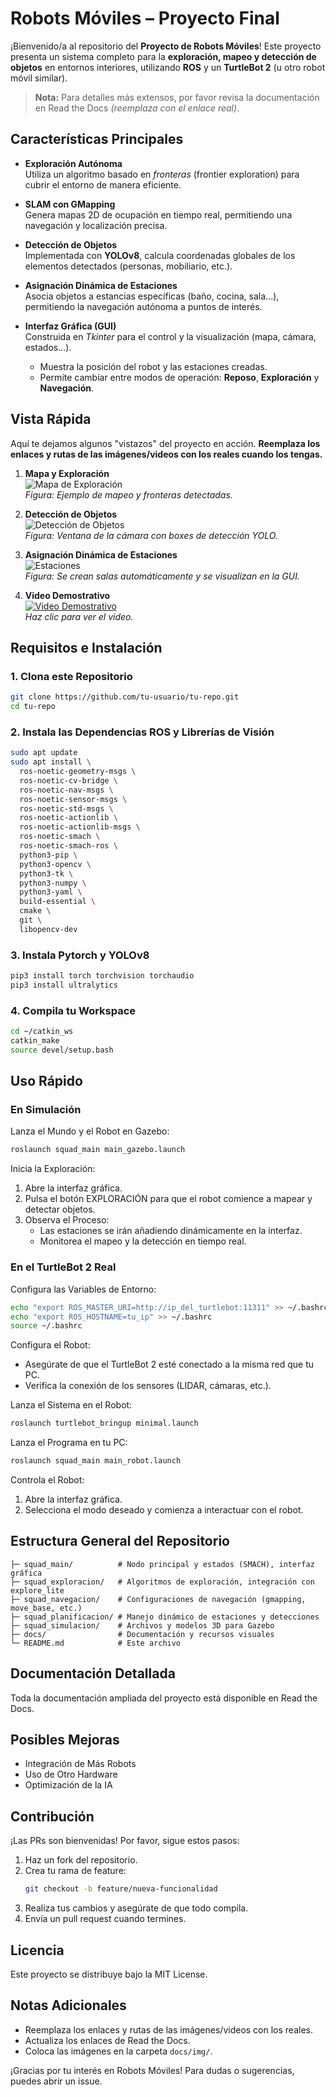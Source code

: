 # Robots Móviles – Proyecto Final

¡Bienvenido/a al repositorio del **Proyecto de Robots Móviles**! Este proyecto presenta un sistema completo para la **exploración, mapeo y detección de objetos** en entornos interiores, utilizando **ROS** y un **TurtleBot 2** (u otro robot móvil similar).

> **Nota:** Para detalles más extensos, por favor revisa la documentación en Read the Docs _(reemplaza con el enlace real)_.

## Características Principales

- **Exploración Autónoma**  
  Utiliza un algoritmo basado en _fronteras_ (frontier exploration) para cubrir el entorno de manera eficiente.

- **SLAM con GMapping**  
  Genera mapas 2D de ocupación en tiempo real, permitiendo una navegación y localización precisa.

- **Detección de Objetos**  
  Implementada con **YOLOv8**, calcula coordenadas globales de los elementos detectados (personas, mobiliario, etc.).

- **Asignación Dinámica de Estaciones**  
  Asocia objetos a estancias específicas (baño, cocina, sala…), permitiendo la navegación autónoma a puntos de interés.

- **Interfaz Gráfica (GUI)**  
  Construida en _Tkinter_ para el control y la visualización (mapa, cámara, estados...).  
  - Muestra la posición del robot y las estaciones creadas.  
  - Permite cambiar entre modos de operación: **Reposo**, **Exploración** y **Navegación**.

## Vista Rápida

Aquí te dejamos algunos "vistazos" del proyecto en acción. **Reemplaza los enlaces y rutas de las imágenes/videos con los reales cuando los tengas.**

1. **Mapa y Exploración**  
   ![Mapa de Exploración](docs/img/mapa_placeholder.png)  
   _Figura: Ejemplo de mapeo y fronteras detectadas._

2. **Detección de Objetos**  
   ![Detección de Objetos](docs/img/deteccion_placeholder.png)  
   _Figura: Ventana de la cámara con boxes de detección YOLO._

3. **Asignación Dinámica de Estaciones**  
   ![Estaciones](docs/img/estaciones_placeholder.png)  
   _Figura: Se crean salas automáticamente y se visualizan en la GUI._

4. **Video Demostrativo**  
   [![Video Demostrativo](docs/img/video_thumbnail.png)](https://youtu.be/tu-video)  
   _Haz clic para ver el video._

## Requisitos e Instalación

### 1. Clona este Repositorio
```bash
git clone https://github.com/tu-usuario/tu-repo.git
cd tu-repo
```

### 2. Instala las Dependencias ROS y Librerías de Visión
```bash
sudo apt update
sudo apt install \
  ros-noetic-geometry-msgs \
  ros-noetic-cv-bridge \
  ros-noetic-nav-msgs \
  ros-noetic-sensor-msgs \
  ros-noetic-std-msgs \
  ros-noetic-actionlib \
  ros-noetic-actionlib-msgs \
  ros-noetic-smach \
  ros-noetic-smach-ros \
  python3-pip \
  python3-opencv \
  python3-tk \
  python3-numpy \
  python3-yaml \
  build-essential \
  cmake \
  git \
  libopencv-dev
```

### 3. Instala Pytorch y YOLOv8
```bash
pip3 install torch torchvision torchaudio
pip3 install ultralytics
```

### 4. Compila tu Workspace
```bash
cd ~/catkin_ws
catkin_make
source devel/setup.bash
```

## Uso Rápido

### En Simulación
Lanza el Mundo y el Robot en Gazebo:
```bash
roslaunch squad_main main_gazebo.launch
```

Inicia la Exploración:
1. Abre la interfaz gráfica.
2. Pulsa el botón EXPLORACIÓN para que el robot comience a mapear y detectar objetos.
3. Observa el Proceso:
   - Las estaciones se irán añadiendo dinámicamente en la interfaz.
   - Monitorea el mapeo y la detección en tiempo real.

### En el TurtleBot 2 Real
Configura las Variables de Entorno:
```bash
echo "export ROS_MASTER_URI=http://ip_del_turtlebot:11311" >> ~/.bashrc
echo "export ROS_HOSTNAME=tu_ip" >> ~/.bashrc
source ~/.bashrc
```

Configura el Robot:
- Asegúrate de que el TurtleBot 2 esté conectado a la misma red que tu PC.
- Verifica la conexión de los sensores (LIDAR, cámaras, etc.).

Lanza el Sistema en el Robot:
```bash
roslaunch turtlebot_bringup minimal.launch
```

Lanza el Programa en tu PC:
```bash
roslaunch squad_main main_robot.launch
```

Controla el Robot:
1. Abre la interfaz gráfica.
2. Selecciona el modo deseado y comienza a interactuar con el robot.

## Estructura General del Repositorio
```
├─ squad_main/          # Nodo principal y estados (SMACH), interfaz gráfica
├─ squad_exploracion/   # Algoritmos de exploración, integración con explore_lite
├─ squad_navegacion/    # Configuraciones de navegación (gmapping, move_base, etc.)
├─ squad_planificacion/ # Manejo dinámico de estaciones y detecciones
├─ squad_simulacion/    # Archivos y modelos 3D para Gazebo
├─ docs/                # Documentación y recursos visuales
└─ README.md            # Este archivo
```

## Documentación Detallada
Toda la documentación ampliada del proyecto está disponible en Read the Docs.

## Posibles Mejoras
- Integración de Más Robots
- Uso de Otro Hardware
- Optimización de la IA

## Contribución
¡Las PRs son bienvenidas! Por favor, sigue estos pasos:

1. Haz un fork del repositorio.
2. Crea tu rama de feature:
   ```bash
   git checkout -b feature/nueva-funcionalidad
   ```
3. Realiza tus cambios y asegúrate de que todo compila.
4. Envía un pull request cuando termines.

## Licencia
Este proyecto se distribuye bajo la MIT License.

## Notas Adicionales
- Reemplaza los enlaces y rutas de las imágenes/videos con los reales.
- Actualiza los enlaces de Read the Docs.
- Coloca las imágenes en la carpeta `docs/img/`.

¡Gracias por tu interés en Robots Móviles! Para dudas o sugerencias, puedes abrir un issue.